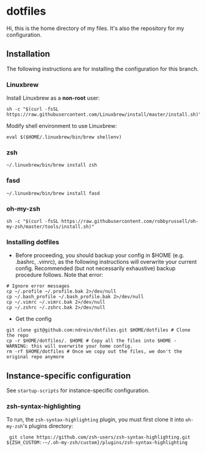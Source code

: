 # dotfiles

Hi, this is the home directory of my files.  It's also the repository for my configuration.


## Installation

The following instructions are for installing the configuration for this branch.


### Linuxbrew

Install Linuxbrew as a **non-root** user:
```
sh -c "$(curl -fsSL https://raw.githubusercontent.com/Linuxbrew/install/master/install.sh)"
```

Modify shell environment to use Linuxbrew:
```
eval $($HOME/.linuxbrew/bin/brew shellenv)
```


### zsh

```
~/.linuxbrew/bin/brew install zsh
```


### fasd

```
~/.linuxbrew/bin/brew install fasd
```


### oh-my-zsh

```
sh -c "$(curl -fsSL https://raw.githubusercontent.com/robbyrussell/oh-my-zsh/master/tools/install.sh)"
```




### Installing dotfiles

* Before proceeding, you should backup your config in $HOME (e.g. .bashrc, .vimrc), as the following instructions will overwrite your current config.  Recommended (but not necessarily exhaustive) backup procedure follows.  Note that error:
```shell
# Ignore error messages
cp ~/.profile ~/.profile.bak 2>/dev/null
cp ~/.bash_profile ~/.bash_profile.bak 2>/dev/null
cp ~/.vimrc ~/.vimrc.bak 2>/dev/null
cp ~/.zshrc ~/.zshrc.bak 2>/dev/null
```
*  Get the config
```shell
git clone git@github.com:ndrein/dotfiles.git $HOME/dotfiles # Clone the repo
cp -r $HOME/dotfiles/. $HOME # Copy all the files into $HOME - WARNING: this will overwrite your home config.
rm -rf $HOME/dotfiles # Once we copy out the files, we don't the original repo anymore
```


## Instance-specific configuration

See `startup-scripts` for instance-specific configuration.


### zsh-syntax-highlighting

To run, the `zsh-syntax-highlighting` plugin, you must first clone it into `oh-my-zsh`'s plugins directory:
```
 git clone https://github.com/zsh-users/zsh-syntax-highlighting.git ${ZSH_CUSTOM:-~/.oh-my-zsh/custom}/plugins/zsh-syntax-highlighting
```
